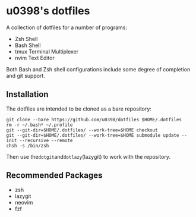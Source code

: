 # u0398's dotfiles

A collection of dotfiles for a number of programs:

- Zsh Shell
- Bash Shell
- tmux Terminal Multiplexer
- nvim Text Editor

Both Bash and Zsh shell configurations include some degree of completion and git support.

## Installation

The dotfiles are intended to be cloned as a bare repository:
```
git clone --bare https://github.com/u0398/dotfiles $HOME/.dotfiles
rm -r ~/.bash* ~/.profile
git --git-dir=$HOME/.dotfiles/ --work-tree=$HOME checkout
git --git-dir=$HOME/.dotfiles/ --work-tree=$HOME submodule update --init --recursive --remote
chsh -s /bin/zsh
```
Then use the`dotgit`and`dotlazy`(lazygit) to work with the repository.

## Recommended Packages

- zsh
- lazygit
- neovim
- fzf
